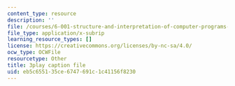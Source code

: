 ```yaml
---
content_type: resource
description: ''
file: /courses/6-001-structure-and-interpretation-of-computer-programs-spring-2005/eb5c655135ce6747691c1c41156f8230_cIc8ZBMcqAc.srt
file_type: application/x-subrip
learning_resource_types: []
license: https://creativecommons.org/licenses/by-nc-sa/4.0/
ocw_type: OCWFile
resourcetype: Other
title: 3play caption file
uid: eb5c6551-35ce-6747-691c-1c41156f8230
---
```

